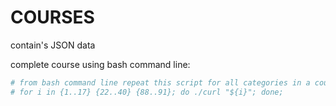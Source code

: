 # COURSES
contain's JSON data 

complete course using bash command line:

```bash
# from bash command line repeat this script for all categories in a course:
# for i in {1..17} {22..40} {88..91}; do ./curl "${i}"; done;
```


